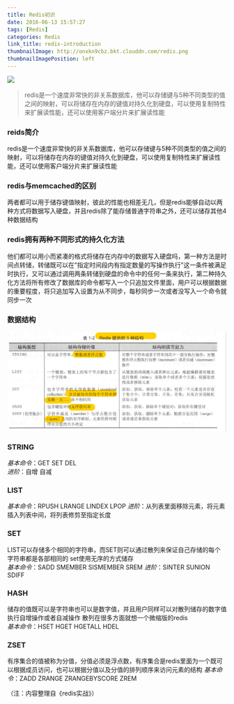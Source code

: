```yaml
---
title: Redis初识
date: 2016-06-13 15:57:27
tags: [Redis]
categories: Redis
link_title: redis-introduction
thumbnailImage: http://onxkn9cbz.bkt.clouddn.com/redis.png
thumbnailImagePosition: left
---
```

<!-- toc -->
<!-- more -->
![](http://onxkn9cbz.bkt.clouddn.com/redis.png)
> redis是一个速度非常快的非关系数据库，他可以存储键与5种不同类型的值之间的映射，可以将储存在内存的键值对持久化到硬盘，可以使用复制特性来扩展读性能，还可以使用客户端分片来扩展读性能

### reids简介
redis是一个速度非常快的非关系数据库，他可以存储键与5种不同类型的值之间的映射，可以将储存在内存的键值对持久化到硬盘，可以使用复制特性来扩展读性能，还可以使用客户端分片来扩展读性能


### redis与memcached的区别
两者都可以用于储存键值映射，彼此的性能也相差无几，但是redis能够自动以两种方式将数据写入硬盘，并且redis除了能存储普通字符串之外，还可以储存其他4种数据结构

### redis拥有两种不同形式的持久化方法
他们都可以用小而紧凑的格式将储存在内存中的数据写入硬盘吗，第一种方法是时间点转储，转储既可以在"指定时间段内有指定数量的写操作执行"这一条件被满足时执行，又可以通过调用两条转储到硬盘的命令中的任何一条来执行，第二种持久化方法将所有修改了数据库的命令都写入一个只追加文件里面，用户可以根据数据的重要程度，将只追加写入设置为从不同步，每秒同步一次或者没写入一个命令就同步一次

### 数据结构
![redis数据结构](redis-introduction/01.png)

### STRING  
*基本命令*：GET SET DEL  
*进阶*：自增 自减

### LIST 
*基本命令*：RPUSH LRANGE LINDEX LPOP *进阶*：从列表里面移除元素，将元素插入列表中间，将列表修剪至指定长度

### SET  
LIST可以存储多个相同的字符串，而SET则可以通过散列来保证自己存储的每个字符串都是各部相同的  set使用无序的方式储存  
*基本命令*：SADD SMEMBER SISMEMBER SREM 
*进阶*：SINTER SUNION SDIFF

### HASH 
储存的值既可以是字符串也可以是数字值，并且用户同样可以对散列储存的数字值执行自增操作或者自减操作  散列在很多方面就想一个微缩版的redis  
*基本命令*：HSET HGET HGETALL HDEL

### ZSET 
有序集合的值被称为分值，分值必须是浮点数，有序集合是redis里面为一个既可以根据成员访问，也可以根据分值以及分值的排列顺序来访问元素的结构 
*基本命令*：ZADD ZRANGE ZRANGEBYSCORE ZREM

（注：内容整理自《redis实战》）
